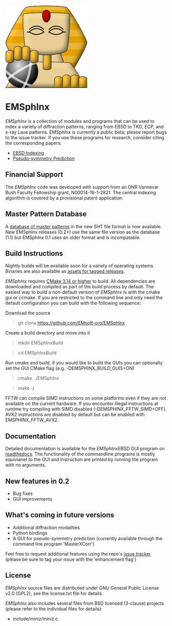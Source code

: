 ![EMSphInx Logo](icons/sphinx.png)

# EMSphInx
*EMSphInx* is a collection of modules and programs that can be used to index a variety of diffraction patterns, ranging from EBSD to TKD, ECP, and x-ray Laue patterns. EMSphInx is currently a public beta; please report bugs to the issue tracker. If you use these programs for research, consider citing the corresponding papers:

* [EBSD Indexing](https://doi.org/10.1016/j.ultramic.2019.112841)
* [Pseudo-symmetry Prediction](https://doi.org/10.1107/S1600576719011233)

## Financial Support 
The *EMSphInx* code was developed with support from an ONR Vannevar Bush Faculty Fellowship grant, N00014-­16-­1-­2821. The central indexing algorithm is covered by a provisional patent application.

## Master Pattern Database
A [database of master patterns](https://github.com/EMsoft-org/SHTdatabase) in the new SHT file format is now available. New EMSphInx releases (0.2+) use the same file version as the database (1.1) but EMSphInx 0.1 uses an older format and is incompatable.

## Build Instructions
Nightly builds will be available soon for a variety of operating systems. Binaries are also available as [assets for tagged releases](https://github.com/EMsoft-org/EMSphInx/releases).

*EMSphInx* requires [CMake 3.14 or higher](https://www.cmake.org/download) to build. All dependencies are downloaded and compiled as part of the build process by default. The easiest way to build a non-default version of *EMSphInx* is with the cmake gui or ccmake. If you are restricted to the command line and only need the default configuration you can build with the following sequence:

Download the source

> git clone https://github.com/EMsoft-org/EMSphInx

Create a build directory and move into it

> mkdir EMSphInxBuild

> cd EMSphInxBuild

Run cmake and build, if you would like to build the GUIs you can optionally set the GUI CMake flag (e.g. -DEMSPHINX_BUILD_GUIS=ON)

> cmake ../EMSphInx

> make -j

FFTW can compile SIMD instructions on some platforms even if they are not available on the current hardware. If you encounter illegal instructions at runtime try compiling with SIMD disabled (-DEMSPHINX_FFTW_SIMD=OFF). AVX2 instructions are disabled by default but can be enabled with EMSPHINX_FFTW_AVX2.

## Documentation

Detailed documentation is available for the EMSphInxEBSD GUI program on [readthedocs](https://emsphinx.readthedocs.io/en/latest/). The functionality of the commandline programs is mostly equivlanet to the GUI and instruction are printed by running the program with no arguments.

## New features in 0.2
- Bug fixes
- GUI improvements

## What's coming in future versions
- Additional diffraction modalities
- Python bindings
- A GUI for pseudo-symmetry prediction (currently available through the command line program 'MasterXCorr')

Feel free to request additional features using the repo's [issue tracker](https://github.com/EMsoft-org/EMSphInx/issues) (please be sure to tag your issue with the 'enhancement flag')

## License ##

*EMSphInx* source files are distributed under GNU General Public License v2.0 (GPL2), see the license.txt file for details.

*EMSphInx* also includes several files from BSD licensed (3-clause) projects (please refer to the individual files for details):

- include/miniz/miniz.c
